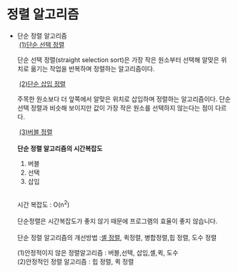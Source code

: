 <h1>정렬 알고리즘</h1>
<ul>
  <li>단순 정렬 알고리즘</li>
  &nbsp;<a href= "https://github.com/ANchangwan/-Algorithm-for-Python/tree/master/sort_algorithm/bubble_sort/straight_selection_sort">(1)단순 선택 정렬<a>
    &nbsp;<p>단순 선택 정렬(straight selection sort)은 가장 작은 원소부터 선택해 알맞은 위치로 옮기는 작업을 반복하며 정렬하는 알고리즘이다.</p>
  &nbsp;<a href="https://github.com/ANchangwan/-Algorithm-for-Python/tree/master/sort_algorithm/bubble_sort/straight_insertion_sort">(2)단순 삽입 정렬</a>
    &nbsp;<p> 주목한 원소보다 더 앞쪽에서 알맞은 위치로 삽입하며 정렬하는 알고리즘이다. 단순 선택 정렬과 비슷해 보이지만 값이 가장 작은 원소를 선택하지 않는다는 점이 다르다.</p>
  &nbsp;<a href = "https://github.com/ANchangwan/-Algorithm-for-Python/tree/master/bubble_sort">(3)버블 정렬</a>
  </br></br>
  <strong>단순 정렬 알고리즘의 시간복잡도</strong>
  <ol>
    <li>버블</li>
    <li>선택</li>
    <li>삽입</li>
  </ol>
  <br>
  <p>시간 복잡도 : O(n<sup>2</sup>)<br><br>단순정렬은 시간복잡도가 좋지 않기 때문에 프로그램의 효율이 좋지 않습니다.<br><br>단순 정렬 알고리즘의 개선방법 :<a href = "https://github.com/ANchangwan/-Algorithm-for-Python/tree/master/sort_algorithm/bubble_sort/shell_sort">셸 정렬<a>, 퀵정렬, 병합정렬,힙 정렬, 도수 정렬</p>
  <p>(1)안정적이지 않은 정렬알고리즘 : 버블,선택, 삽입,셸,퀵, 도수 </br> (2)안정적인 정렬 알고리즘 : 힙 정렬, 퀵 정렬</p>  
  
  
  
</ul>
